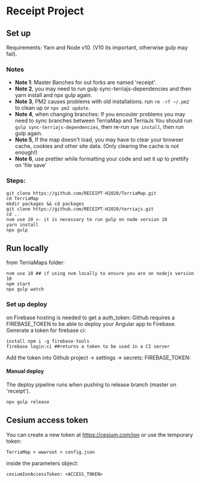 
# Receipt Project

## Set up
Requirements:
Yarn and Node v10. (V10 its important, otherwise gulp may fail).

### Notes
- **Note 1**: Master Banches for out forks are named 'receipt'.
- **Note 2**, you may need to run gulp sync-terriajs-dependencies and then yarn install and npx gulp again.
- **Note 3**, PM2 causes problems with old installations. run `rm -rf ~/.pm2` to clean up or `npx pm2 update`.
- **Note 4**, when changing branches: If you encouter problems you may need to sync branches between TerriaMap and TerriaJs You should run `gulp sync-terriajs-dependencies`, then re-run `npm install`, then run gulp again.
- **Note 5**, If the map doesn't load, you may have to clear your browser cache, cookies and other site data. (Only clearing the cache is not enough!)
- **Note 6**, use prettier while formatting your code and set it up to prettify on 'file save'
 
### Steps: 
```
git clone https://github.com/RECEIPT-H2020/TerriaMap.git
cd TerriaMap
mkdir packages && cd packages
git clone https://github.com/RECEIPT-H2020/terriajs.git
cd ..
nvm use 10 <- it is necessary to run gulp on node version 10
yarn install
npx gulp
```

 ## Run locally
from TerriaMaps folder:
```
nvm use 10 ## if using nvm locally to ensure you are on nodejs version 10
npm start
npx gulp watch
```

### Set up deploy
on Firebase hosting is needed to get a auth_token:
Github requires a FIREBASE_TOKEN to be able to deploy your Angular app to Firebase. Generate a token for firebase ci:
```
install npm i -g firebase-tools
firebase login:ci ##returns a token to be used in a CI server
```
Add the token into Github project -> settings -> secrets: FIREBASE_TOKEN:<your token> 

#### Manual deploy
The deploy pipeline runs when pushing to release branch (master on 'receipt').
```
npx gulp release
```


## Cesium access token  
You can create a new token at https://cesium.com/ion or use the temporary token:
 
```TerriaMap > wwwroot > config.json ```

inside the parameters object: 

```cesiumIonAccessToken: <ACCESS_TOKEN>```



